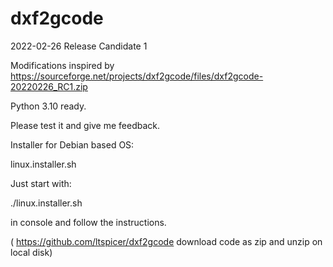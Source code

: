 # dxf2gcode

2022-02-26 Release Candidate 1

Modifications inspired by https://sourceforge.net/projects/dxf2gcode/files/dxf2gcode-20220226_RC1.zip

Python 3.10 ready.

Please test it and give me feedback.


Installer for Debian based OS:

linux.installer.sh

Just start with:

./linux.installer.sh

in console and follow the instructions.


( https://github.com/ltspicer/dxf2gcode     download code as zip and unzip on local disk)
